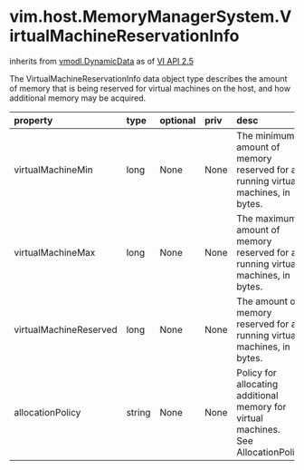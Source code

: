 vim.host.MemoryManagerSystem.VirtualMachineReservationInfo
==========================================================
inherits from [vmodl.DynamicData](docs/vmodl.DynamicData.md)
as of [VI API 2.5](vim.version.md#vim.version.version2)


The VirtualMachineReservationInfo data object type describes the   amount of memory that is being reserved for virtual machines on   the host, and how additional memory may be acquired.

| property | type | optional | priv | desc |
|:---------|:-----|:---------|:-----|:-----|
| virtualMachineMin | long | None | None | The minimum amount of memory reserved for all running virtual machines,   in bytes. |
| virtualMachineMax | long | None | None | The maximum amount of memory reserved for all running virtual machines,   in bytes. |
| virtualMachineReserved | long | None | None | The amount of memory reserved for all running virtual machines,    in bytes. |
| allocationPolicy | string | None | None | Policy for allocating additional memory for virtual machines.<br>See AllocationPolicy |


